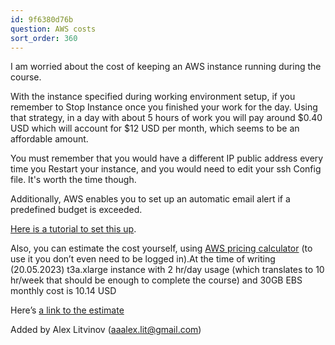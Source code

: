 ```yaml
---
id: 9f6380d76b
question: AWS costs
sort_order: 360
---
```


I am worried about the cost of keeping an AWS instance running during the course.

With the instance specified during working environment setup, if you remember to Stop Instance once you finished your work for the day.  Using that strategy, in a day with about 5 hours of work you will pay around $0.40 USD which will account for $12 USD per month, which seems to be an affordable amount.

You must remember that you would have a different IP public address every time you Restart your instance, and you would need to edit your ssh Config file.  It's worth the time though.

Additionally, AWS enables you to set up an automatic email alert if a predefined budget is exceeded.

[Here is a tutorial to set this up](https://www.c-sharpcorner.com/article/set-up-an-iam-user-and-the-alert-for-budget-in-aws/).

Also, you can estimate the cost yourself, using [AWS pricing calculator](https://calculator.aws/#/) (to use it you don’t even need to be logged in).At the time of writing (20.05.2023) t3a.xlarge instance with 2 hr/day usage (which translates to 10 hr/week that should be enough to complete the course) and 30GB EBS monthly cost is 10.14 USD

Here’s [a link to the estimate](https://calculator.aws/#/estimate?id=b24f75864e0af54cbfeeb6083e1c74c605923c65)

Added by Alex Litvinov ([aaalex.lit@gmail.com](mailto:aaalex.lit@gmail.com))

